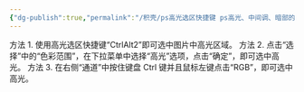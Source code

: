 ```yaml
---
{"dg-publish":true,"permalink":"/积壳/ps高光选区快捷键 ps高光、中间调、暗部的选择方法/","dgPassFrontmatter":true}
---
```


方法 1. 使用高光选区快捷键“CtrlAlt2”即可选中图片中高光区域。
方法 2. 点击“选择”中的“色彩范围”，在下拉菜单中选择“高光”选项，点击“确定”，即可选中高光。
方法 3. 在右侧“通道”中按住键盘 Ctrl 键并且鼠标左键点击“RGB”，即可选中高光。